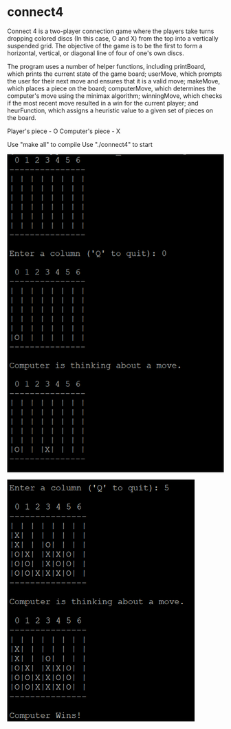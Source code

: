 # connect4
Connect 4 is a two-player connection game where the players take turns dropping colored discs (In this case, O and X) from the top into a vertically suspended grid. The objective of the game is to be the first to form a horizontal, vertical, or diagonal line of four of one's own discs.

The program uses a number of helper functions, including printBoard, which prints the current state of the game board; userMove, which prompts the user for their next move and ensures that it is a valid move; makeMove, which places a piece on the board; computerMove, which determines the computer's move using the minimax algorithm; winningMove, which checks if the most recent move resulted in a win for the current player; and heurFunction, which assigns a heuristic value to a given set of pieces on the board.

Player's piece - O
Computer's piece - X

Use "make all" to compile 
Use "./connect4" to start

![Screenshot of the application](image/game.visual.PNG)

![Screenshot of the application2](image/game.visual2.PNG)
